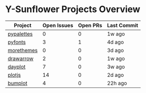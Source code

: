 # Y-Sunflower Projects Overview

| Project | Open Issues | Open PRs | Last Commit |
|---------|------------|----------|-------------|
| [pypalettes](https://github.com/y-sunflower/pypalettes) | 0 | 0 | 1w ago |
| [pyfonts](https://github.com/y-sunflower/pyfonts) | 3 | 1 | 4d ago |
| [morethemes](https://github.com/y-sunflower/morethemes) | 0 | 0 | 3d ago |
| [drawarrow](https://github.com/y-sunflower/drawarrow) | 2 | 0 | 1w ago |
| [dayplot](https://github.com/y-sunflower/dayplot) | 7 | 0 | 3w ago |
| [plotjs](https://github.com/y-sunflower/plotjs) | 14 | 0 | 2d ago |
| [bumplot](https://github.com/y-sunflower/bumplot) | 4 | 0 | 22h ago |